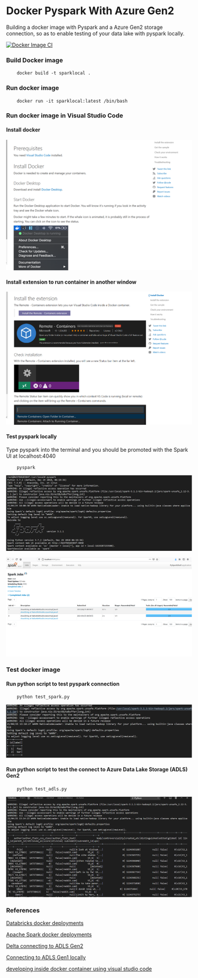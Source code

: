# Docker Pyspark With Azure Gen2 
Building a docker image with Pyspark and a Azure Gen2 storage connection, so as to enable testing of your data lake with pyspark locally.

[![Docker Image CI](https://github.com/magrathj/Pyspark-Docker-Image-With-Azure-Gen2-Connection/actions/workflows/docker-image.yml/badge.svg?branch=main)](https://github.com/magrathj/Pyspark-Docker-Image-With-Azure-Gen2-Connection/actions/workflows/docker-image.yml)

### Build Docker image
```
    docker build -t sparklocal .
```


### Run docker image
```
    docker run -it sparklocal:latest /bin/bash
```



### Run docker image in Visual Studio Code

#### Install docker 
![Install docker](/images/install_docker.PNG) 

#### Install extension to run container in another window
![Install extension](/images/extension.PNG) 



#### Test pyspark locally 

Type pyspark into the terminal and you should be promoted with the Spark UI at localhost:4040

```
    pyspark 
```

![Pyspark locally](/images/Spark_locally.PNG)

![Install extension](/images/spark_ui.PNG) 


### Test docker image

#### Run python script to test pyspark connection

```
    python test_spark.py
```
![read from the lake](/images/spark_dataframe.PNG)

#### Run python script to test the connect to Azure Data Lake Storage (ADLS) Gen2


```
    python test_adls.py
```

![read from the lake](/images/json_from_lake.PNG)


### References 

[Databricks docker deployments](https://www.datamechanics.co/blog-post/spark-and-docker-your-spark-development-cycle-just-got-ten-times-faster)

[Apache Spark docker deployments](https://towardsdatascience.com/diy-apache-spark-docker-bb4f11c10d24)

[Delta connecting to ADLS Gen2](https://docs.delta.io/latest/delta-storage.html#azure-data-lake-storage-gen2)

[Connecting to ADLS Gen1 locally](https://medium.com/azure-data-lake/connecting-your-own-hadoop-or-spark-to-azure-data-lake-store-93d426d6a5f4)

[developing inside docker container using visual studio code](https://code.visualstudio.com/docs/remote/containers)
